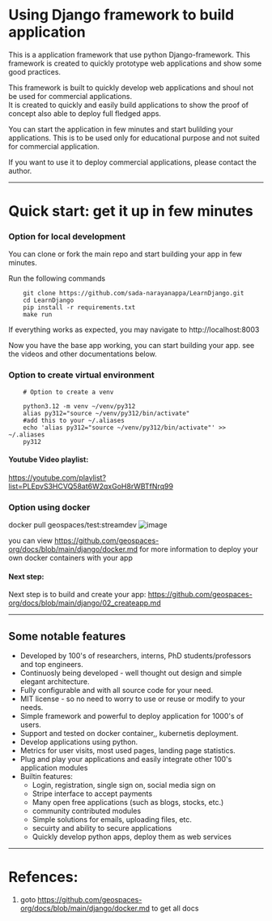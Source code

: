 # Using Django framework to build application

This is a application framework that use python Django-framework. 
This framework is created to quickly prototype web applications and show some good practices.

This framework is built to quickly develop web applications and shoul not be used for commercial applications.  
It is created to quickly and easily build applications to show the proof of concept also able to deploy full fledged apps. 

You can start the application in few minutes and start bulilding your applications.
This is to be used only for educational purpose and not suited for commercial application.

If you want to use it to deploy commercial applications, please contact the author.

-------------------------------------------------------------------------------------------
# Quick start: get it up in few minutes

### Option for local development

You can clone or fork the main repo and start building your app in few minutes.

Run the following commands
```
    git clone https://github.com/sada-narayanappa/LearnDjango.git
    cd LearnDjango
    pip install -r requirements.txt
    make run
```
If everything works as expected, you may navigate to http://localhost:8003

Now you have the base app working, you can start building your app.
see the videos and other documentations below.

### Option to create virtual environment
```{}
    # Option to create a venv 
    
    python3.12 -m venv ~/venv/py312
    alias py312="source ~/venv/py312/bin/activate"
    #add this to your ~/.aliases
    echo 'alias py312="source ~/venv/py312/bin/activate"' >> ~/.aliases
    py312
```

#### Youtube Video playlist:
https://youtube.com/playlist?list=PLEpvS3HCVQ58at6W2qxGoH8rWBTfNrq99

### Option using docker

docker pull geospaces/test:streamdev ![image](https://github.com/user-attachments/assets/abd8ee62-115a-4c1d-b585-a8aea47ea848)



you can view https://github.com/geospaces-org/docs/blob/main/django/docker.md for more information to deploy your own docker containers with your app

#### Next step:

Next step is to build and create your app: 
    https://github.com/geospaces-org/docs/blob/main/django/02_createapp.md

-------------------------------------------------------------------------------------------

## Some notable features

* Developed by 100's of researchers, interns, PhD students/professors and top engineers.
* Continuosly being developed - well thought out design and simple elegant architecture.
* Fully configurable and with all source code for your need.
* MIT license - so no need to worry to use or reuse or modify to your needs.
* Simple framework and powerful to deploy application for 1000's of users.
* Support and tested on docker container,, kubernetis deployment.
* Develop applications using python.
* Metrics for user visits, most used pages, landing page statistics.
* Plug and play your applications and easily integrate other 100's application modules
* Builtin features:
    * Login, registration, single sign on, social media sign on
    * Stripe interface to accept payments
    * Many open free applications (such as blogs, stocks, etc.)
    * community contributed modules
    * Simple solutions for emails, uploading files, etc.
    * secuirty and ability to secure applications
    * Quickly develop python apps, deploy them as web services
 

-------------------------------------------------------------------------------------------
# Refences:

1. goto https://github.com/geospaces-org/docs/blob/main/django/docker.md to get all docs


